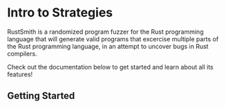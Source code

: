 # Intro to Strategies

RustSmith is a randomized program fuzzer for the Rust programming language that will generate valid programs that excercise multiple parts of the Rust programming language, in an attempt to uncover bugs in Rust compilers.

Check out the documentation below to get started and learn about all its features!

## Getting Started

